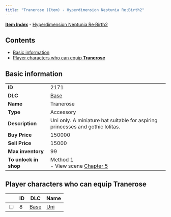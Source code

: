 ```yaml
---
title: "Tranerose (Item) - Hyperdimension Neptunia Re;Birth2"
---
```


[**Item Index**](/neptunia/rb2/item/index.html) - [Hyperdimension Neptunia Re;Birth2](/neptunia/rb2)

## Contents

- [Basic information](#basic-information)
- [Player characters who can equip **Tranerose**](#player-characters-who-can-equip-tranerose)

## Basic information

|   |   |
| -- | -- |
| **ID** | 2171 |
| **DLC** | [Base](/neptunia/rb2/dlc/0-base.html) |
| **Name** | Tranerose |
| **Type** | Accessory |
| **Description** | Uni only. A miniature hat suitable for aspiring princesses and gothic lolitas. |
| **Buy Price** | 150000 |
| **Sell Price** | 15000 |
| **Max inventory** | 99 |
| **To unlock in shop** | Method 1<br />- View scene [Chapter 5](/neptunia/rb2/scene/0-351-chapter-5.html) |

## Player characters who can equip **Tranerose**

|    | ID | DLC | Name |
| -- | -- | --- | ---- |
| <input type="checkbox" id="rb2-player-0-8" class="trackbox" /> | 8 | [Base](/neptunia/rb2/dlc/0-base.html) | [Uni](/neptunia/rb2/player/0-8-uni.html) |